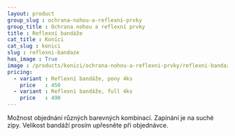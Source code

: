 ```yaml
---
layout: product
group_slug : ochrana-nohou-a-reflexni-prvky
group_title : Ochrana nohou a reflexní prvky
title : Reflexní bandáže
cat_title : Koníci
cat_slug : konici
slug : reflexni-bandaze
has_image : True
image : /products/konici/ochrana-nohou-a-reflexni-prvky/reflexni-bandaze.jpg
pricing:
  - variant : Reflexní bandáže, pony 4ks
    price   : 450
  - variant : Reflexní bandáže, full 4ks
    price   : 490
---
```


Možnost objednání různých barevných kombinací.
Zapínání je na suché zipy.
Velikost bandáží prosím upřesněte při objednávce.

